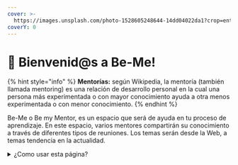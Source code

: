 ```yaml
---
cover: >-
  https://images.unsplash.com/photo-1528605248644-14dd04022da1?crop=entropy&cs=tinysrgb&fm=jpg&ixid=MnwxOTcwMjR8MHwxfHNlYXJjaHwxMHx8dGVhbSUyMG9mJTIwcGVvcGxlfGVufDB8fHx8MTY2MDMxNzQzNg&ixlib=rb-1.2.1&q=80
coverY: 0
---
```


# 👋 Bienvenid@s a Be-Me!

{% hint style="info" %}
**Mentorías:**  según Wikipedia, la mentoría (también llamada mentoring) es una relación de desarrollo personal en la cual una persona más experimentada o con mayor conocimiento ayuda a otra menos experimentada o con menor conocimiento.
{% endhint %}

Be-Me o Be my Mentor, es un espacio que será de ayuda en tu proceso de aprendizaje. En este espacio, varios mentores compartirán su conocimiento a través de diferentes tipos de reuniones. Los temas serán desde la Web, a temas tendencia en la actualidad.

<details>

<summary>¿Como usar esta página?</summary>

Este espacio está diseñado como guía, para que puedas usarlo en tu proceso y a la vez lo tengas como una guía en tu aprendizaje.

</details>


